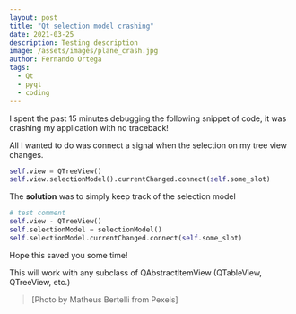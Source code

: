 ```yaml
---
layout: post
title: "Qt selection model crashing"
date: 2021-03-25
description: Testing description
image: /assets/images/plane_crash.jpg
author: Fernando Ortega
tags:
  - Qt
  - pyqt
  - coding 
---
```


I spent the past 15 minutes debugging the following snippet of code, it was crashing my application
with no traceback!

All I wanted to do was connect a signal when the selection on my tree view changes.

```python
self.view = QTreeView()
self.view.selectionModel().currentChanged.connect(self.some_slot)
```

The **solution** was to simply keep track of the selection model
```python
# test comment
self.view - QTreeView()
self.selectionModel = selectionModel()
self.selectionModel.currentChanged.connect(self.some_slot)
```

Hope this saved you some time!

This will work with any subclass of QAbstractItemView (QTableView, QTreeView, etc.)


> [Photo by Matheus Bertelli from Pexels]